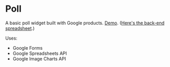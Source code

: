Poll
==========

A basic poll widget built with Google products. <a href="http://www.codywinchester.com/poll/" target="_blank">Demo</a>. (<a href="https://docs.google.com/spreadsheet/ccc?key=0Ag4MM37uq7FmdGFoTG9zckkwb05Pd2FUOFRmZ3NBM2c&usp=sharing" target="_blank">Here's the back-end spreadsheet</a>.)

Uses:
<ul>
<li>Google Forms</li>
<li>Google Spreadsheets API</li>
<li>Google Image Charts API</li>
</ul>
